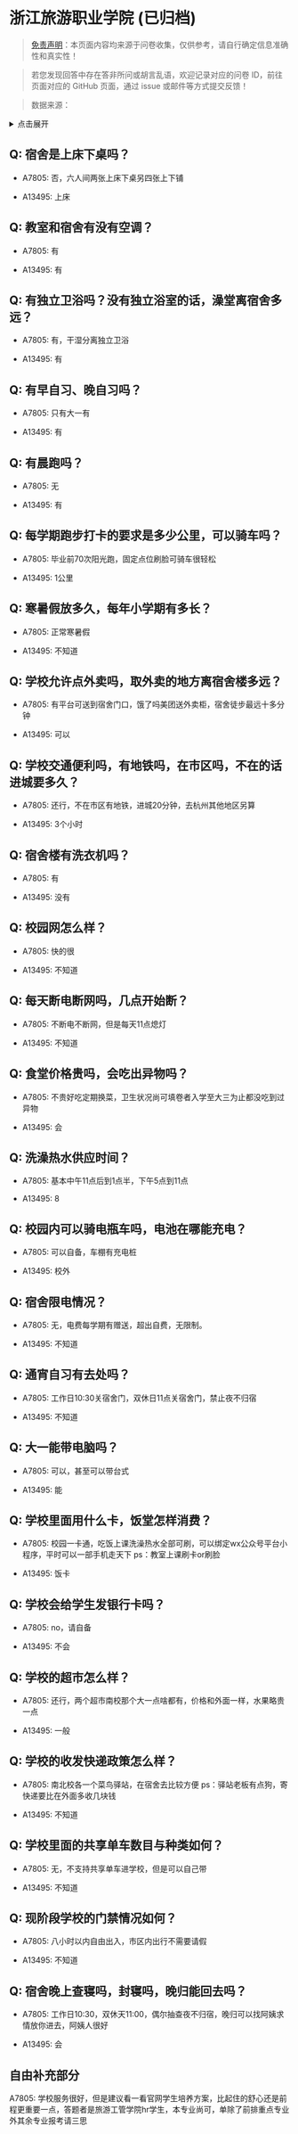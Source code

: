 # 浙江旅游职业学院 (已归档)

> [免责声明](https://colleges.chat/#_3)：本页面内容均来源于问卷收集，仅供参考，请自行确定信息准确性和真实性！

> 若您发现回答中存在答非所问或胡言乱语，欢迎记录对应的问卷 ID，前往页面对应的 GitHub 页面，通过 issue 或邮件等方式提交反馈！

> 数据来源：

<details><summary>点击展开</summary>
<ul>
<li>A7805: 匿名 (2022 年 06 月)</li>
<li>A13495: 匿名 (2022 年 06 月)</li>
</ul>
</details>

## Q: 宿舍是上床下桌吗？

- A7805: 否，六人间两张上床下桌另四张上下铺

- A13495: 上床

## Q: 教室和宿舍有没有空调？

- A7805: 有

- A13495: 有

## Q: 有独立卫浴吗？没有独立浴室的话，澡堂离宿舍多远？

- A7805: 有，干湿分离独立卫浴

- A13495: 有

## Q: 有早自习、晚自习吗？

- A7805: 只有大一有

- A13495: 有

## Q: 有晨跑吗？

- A7805: 无

- A13495: 有

## Q: 每学期跑步打卡的要求是多少公里，可以骑车吗？

- A7805: 毕业前70次阳光跑，固定点位刷脸可骑车很轻松

- A13495: 1公里

## Q: 寒暑假放多久，每年小学期有多长？

- A7805: 正常寒暑假

- A13495: 不知道

## Q: 学校允许点外卖吗，取外卖的地方离宿舍楼多远？

- A7805: 有平台可送到宿舍门口，饿了吗美团送外卖柜，宿舍徒步最远十多分钟

- A13495: 可以

## Q: 学校交通便利吗，有地铁吗，在市区吗，不在的话进城要多久？

- A7805: 还行，不在市区有地铁，进城20分钟，去杭州其他地区另算

- A13495: 3个小时

## Q: 宿舍楼有洗衣机吗？

- A7805: 有

- A13495: 没有

## Q: 校园网怎么样？

- A7805: 快的很

- A13495: 不知道

## Q: 每天断电断网吗，几点开始断？

- A7805: 不断电不断网，但是每天11点熄灯

- A13495: 不知道

## Q: 食堂价格贵吗，会吃出异物吗？

- A7805: 不贵好吃定期换菜，卫生状况尚可填卷者入学至大三为止都没吃到过异物

- A13495: 会

## Q: 洗澡热水供应时间？

- A7805: 基本中午11点后到1点半，下午5点到11点

- A13495: 8

## Q: 校园内可以骑电瓶车吗，电池在哪能充电？

- A7805: 可以自备，车棚有充电桩

- A13495: 校外

## Q: 宿舍限电情况？

- A7805: 无，电费每学期有赠送，超出自费，无限制。

- A13495: 不知道

## Q: 通宵自习有去处吗？

- A7805: 工作日10:30关宿舍门，双休日11点关宿舍门，禁止夜不归宿

- A13495: 不知道

## Q: 大一能带电脑吗？

- A7805: 可以，甚至可以带台式

- A13495: 能

## Q: 学校里面用什么卡，饭堂怎样消费？

- A7805: 校园一卡通，吃饭上课洗澡热水全部可刷，可以绑定wx公众号平台小程序，平时可以一部手机走天下 ps：教室上课刷卡or刷脸

- A13495: 饭卡

## Q: 学校会给学生发银行卡吗？

- A7805: no，请自备

- A13495: 不会

## Q: 学校的超市怎么样？

- A7805: 还行，两个超市南校那个大一点啥都有，价格和外面一样，水果略贵一点

- A13495: 一般

## Q: 学校的收发快递政策怎么样？

- A7805: 南北校各一个菜鸟驿站，在宿舍去比较方便 ps：驿站老板有点狗，寄快递要比在外面多收几块钱

- A13495: 不知道

## Q: 学校里面的共享单车数目与种类如何？

- A7805: 无，不支持共享单车进学校，但是可以自己带

- A13495: 不知道

## Q: 现阶段学校的门禁情况如何？

- A7805: 八小时以内自由出入，市区内出行不需要请假

- A13495: 不知道

## Q: 宿舍晚上查寝吗，封寝吗，晚归能回去吗？

- A7805: 工作日10:30，双休天11:00，偶尔抽查夜不归宿，晚归可以找阿姨求情放你进去，阿姨人很好

- A13495: 会

## 自由补充部分

A7805: 学校服务很好，但是建议看一看官网学生培养方案，比起住的舒心还是前程更重要一点，答题者是旅游工管学院hr学生，本专业尚可，单除了前排重点专业外其余专业报考请三思